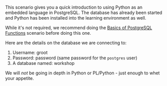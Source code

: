 This scenario gives you a quick introduction to using Python as an embedded language in PostgreSQL. The database has already been started and Python has been installed into the learning environment as well. 

While it's not required, we recommend doing the [Basics of PostgreSQL Functions](https://learn.crunchydata.com/basic-postgresql-devel/basicfunctions) scenario before doing this one. 

Here are the details on the database we are connecting to:
1. Username: groot
1. Password: password (same password for the `postgres` user)
1. A database named: workshop

We will _not_ be going in depth in Python or PL/Python - just enough to whet your appetite.

